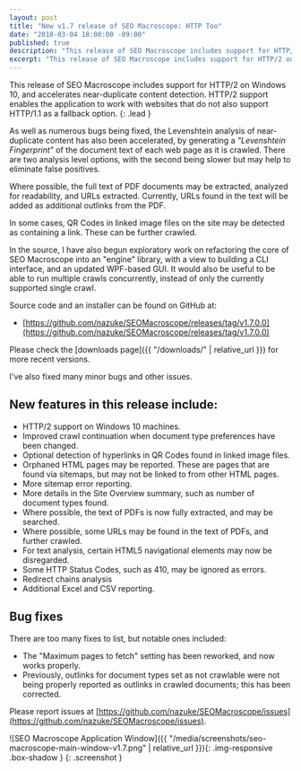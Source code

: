 ```yaml
---
layout: post
title: "New v1.7 release of SEO Macroscope: HTTP Too"
date: "2018-03-04 18:00:00 -09:00"
published: true
description: "This release of SEO Macroscope includes support for HTTP/2 on Windows 10, and accelerates near-duplicate content detection."
excerpt: "This release of SEO Macroscope includes support for HTTP/2 on Windows 10, and accelerates near-duplicate content detection."
---
```



This release of SEO Macroscope includes support for HTTP/2 on Windows 10, and accelerates near-duplicate content detection. HTTP/2 support enables the application to work with websites that do not also support HTTP/1.1 as a fallback option.
{: .lead }

As well as numerous bugs being fixed, the Levenshtein analysis of near-duplicate content has also been accelerated, by generating a *"Levenshtein Fingerprint"* of the document text of each web page as it is crawled. There are two analysis level options, with the second being slower but may help to eliminate false positives.

Where possible, the full text of PDF documents may be extracted, analyzed for readability, and URLs extracted. Currently, URLs found in the text will be added as additional outlinks from the PDF.

In some cases, QR Codes in linked image files on the site may be detected as containing a link. These can be further crawled.

In the source, I have also begun exploratory work on refactoring the core of SEO Macroscope into an "engine" library, with a view to building a CLI interface, and an updated WPF-based GUI. It would also be useful to be able to run multiple crawls concurrently, instead of only the currently supported single crawl.

Source code and an installer can be found on GitHub at:

* [https://github.com/nazuke/SEOMacroscope/releases/tag/v1.7.0.0](https://github.com/nazuke/SEOMacroscope/releases/tag/v1.7.0.0)

Please check the [downloads page]({{ "/downloads/" | relative_url }}) for more recent versions.

I've also fixed many minor bugs and other issues.

## New features in this release include:

* HTTP/2 support on Windows 10 machines.
* Improved crawl continuation when document type preferences have been changed.
* Optional detection of hyperlinks in QR Codes found in linked image files.
* Orphaned HTML pages may be reported. These are pages that are found via sitemaps, but may not be linked to from other HTML pages.
* More sitemap error reporting.
* More details in the Site Overview summary, such as number of document types found.
* Where possible, the text of PDFs is now fully extracted, and may be searched.
* Where possible, some URLs may be found in the text of PDFs, and further crawled.
* For text analysis, certain HTML5 navigational elements may now be disregarded.
* Some HTTP Status Codes, such as 410, may be ignored as errors.
* Redirect chains analysis
* Additional Excel and CSV reporting.

## Bug fixes

There are too many fixes to list, but notable ones included:

* The "Maximum pages to fetch" setting has been reworked, and now works properly.
* Previously, outlinks for document types set as not crawlable were not being properly reported as outlinks in crawled documents; this has been corrected.

Please report issues at [https://github.com/nazuke/SEOMacroscope/issues](https://github.com/nazuke/SEOMacroscope/issues).

![SEO Macroscope Application Window]({{ "/media/screenshots/seo-macroscope-main-window-v1.7.png" | relative_url }}){: .img-responsive .box-shadow }
{: .screenshot }
